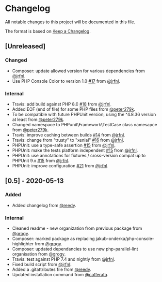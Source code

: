 # Changelog

All notable changes to this project will be documented in this file.

The format is based on [Keep a Changelog](https://keepachangelog.com/en/1.0.0/).

## [Unreleased]

### Changed

- Composer: update allowed version for various dependencies from [@jrfnl](https://github.com/jrfnl).
- Use PHP Console Color to version 1.0 [#17](https://github.com/php-parallel-lint/PHP-Console-Highlighter/pull/17) from [@jrfnl](https://github.com/jrfnl).

### Internal

- Travis: add build against PHP 8.0 [#18](https://github.com/php-parallel-lint/PHP-Console-Highlighter/pull/18) from [@jrfnl](https://github.com/jrfnl).
- Added EOF (end of file) for some PHP files from [@peter279k](https://github.com/peter279k).
- To be compatible with future PHPUnit version, using the ^4.8.36 version at least from [@peter279k](https://github.com/peter279k).
- Changed namespace to PHPunit\Framework\TestCase class namesapce from [@peter279k](https://github.com/peter279k).
- Travis: improve caching between builds [#14](https://github.com/php-parallel-lint/PHP-Console-Highlighter/pull/14) from [@jrfnl](https://github.com/jrfnl).
- Travis: change from "trusty" to "xenial" [#16](https://github.com/php-parallel-lint/PHP-Console-Highlighter/pull/16) from [@jrfnl](https://github.com/jrfnl).
- PHPUnit: use a type-safe assertion [#15](https://github.com/php-parallel-lint/PHP-Console-Highlighter/pull/15) from [@jrfnl](https://github.com/jrfnl).
- PHPUnit: make the tests platform independent [#15](https://github.com/php-parallel-lint/PHP-Console-Highlighter/pull/15) from [@jrfnl](https://github.com/jrfnl).
- PHPUnit: use annotations for fixtures / cross-version compat up to PHPUnit 9.x [#15](https://github.com/php-parallel-lint/PHP-Console-Highlighter/pull/15) from [@jrfnl](https://github.com/jrfnl).
- PHPUnit: improve configuration [#21](https://github.com/php-parallel-lint/PHP-Console-Highlighter/pull/21) from [@jrfnl](https://github.com/jrfnl).

## [0.5] - 2020-05-13

### Added

- Added changelog from [@reedy](https://github.com/reedy).

### Internal

- Cleaned readme - new organization from previous package from [@grogy](https://github.com/grogy).
- Composer: marked package as replacing jakub-onderka/php-console-highlighter from [@grogy](https://github.com/grogy).
- Composer: updated dependancies to use new php-parallel-lint organisation from [@grogy](https://github.com/grogy).
- Travis: test against PHP 7.4 and nightly from [@jrfnl](https://github.com/jrfnl).
- Fixed build script from [@jrfnl](https://github.com/jrfnl).
- Added a .gitattributes file from [@reedy](https://github.com/reedy).
- Updated installation command from [@cafferata](https://github.com/cafferata).

